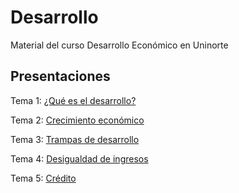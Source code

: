 # Desarrollo
Material del curso Desarrollo Económico en Uninorte

## Presentaciones

Tema 1: [¿Qué es el desarrollo?](https://uninorte-my.sharepoint.com/:b:/g/personal/andresmv_uninorte_edu_co/EXbdDC-FxnxMnpAg3rUXtY4BKHJBxUt3M0mpwuSLcGF0oQ?e=wzjVsp)

Tema 2: [Crecimiento económico](https://uninorte-my.sharepoint.com/:b:/g/personal/andresmv_uninorte_edu_co/EW4HRztCOYpHrl7tdTfYqFYBxPK8K5EIINKgXczJt-uVNQ?e=SPf1A6)

Tema 3: [Trampas de desarrollo](https://uninorte-my.sharepoint.com/:b:/g/personal/andresmv_uninorte_edu_co/EeWG2bRa9xxAqY4J0nuCYhcBCnZ-UerOTWo_xQ3qAtnUmg?e=D0zBTl)

Tema 4: [Desigualdad de ingresos](https://uninorte-my.sharepoint.com/:b:/g/personal/andresmv_uninorte_edu_co/EQopcToHO59Eru_fMtrXH2gBT_DRdYC3AJnAV-GavzPYQA?e=ABkE6f)

Tema 5: [Crédito](https://uninorte-my.sharepoint.com/:b:/g/personal/andresmv_uninorte_edu_co/ESieZ25mc2dLhmLKYBvu--4BtP_8cliwPFV_ZvDkIcKfYA?e=PJXOez)

